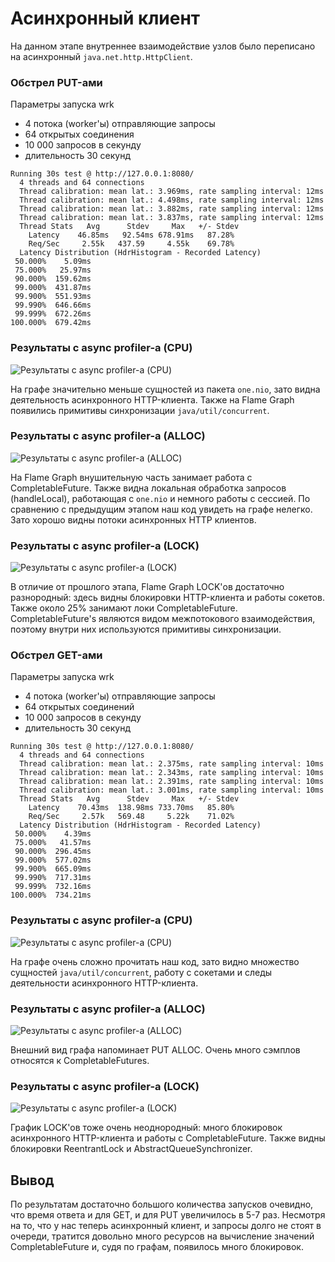 # Асинхронный клиент

На данном этапе внутреннее взаимодействие узлов было переписано на асинхронный `java.net.http.HttpClient`.

### Обстрел PUT-ами

Параметры запуска wrk
- 4 потока (worker'ы) отправляющие запросы
- 64 открытых соединения
- 10 000 запросов в секунду
- длительность 30 секунд

```text
Running 30s test @ http://127.0.0.1:8080/
  4 threads and 64 connections
  Thread calibration: mean lat.: 3.969ms, rate sampling interval: 12ms
  Thread calibration: mean lat.: 4.498ms, rate sampling interval: 12ms
  Thread calibration: mean lat.: 3.882ms, rate sampling interval: 12ms
  Thread calibration: mean lat.: 3.837ms, rate sampling interval: 12ms
  Thread Stats   Avg      Stdev     Max   +/- Stdev
    Latency    46.85ms   92.54ms 678.91ms   87.28%
    Req/Sec     2.55k   437.59     4.55k    69.78%
  Latency Distribution (HdrHistogram - Recorded Latency)
 50.000%    5.09ms
 75.000%   25.97ms
 90.000%  159.62ms
 99.000%  431.87ms
 99.900%  551.93ms
 99.990%  646.66ms
 99.999%  672.26ms
100.000%  679.42ms 
```

### Результаты с async profiler-а (CPU)
![Результаты с async profiler-а (CPU)](assets/stage_6/async_cpu_put.svg)

На графе значительно меньше сущностей из пакета `one.nio`, зато видна деятельность асинхронного HTTP-клиента. Также на Flame Graph появились примитивы синхронизации `java/util/concurrent`.

### Результаты с async profiler-а (ALLOC)
![Результаты с async profiler-а (ALLOC)](assets/stage_6/async_alloc_put.svg)

На Flame Graph внушительную часть занимает работа с CompletableFuture. Также видна локальная обработка запросов (handleLocal), работающая с `one.nio` и немного работы с сессией. По сравнению с предыдущим этапом наш код увидеть на графе нелегко. Зато хорошо видны потоки асинхронных HTTP клиентов.

### Результаты с async profiler-a (LOCK)

![Результаты с async profiler-a (LOCK)](assets/stage_6/async_lock_put.svg)

В отличие от прошлого этапа, Flame Graph LOCK'ов достаточно разнородный: здесь видны блокировки HTTP-клиента и работы сокетов. Также около 25% занимают локи CompletableFuture. CompletableFuture's являются видом межпотокового взаимодействия, поэтому внутри них используются примитивы синхронизации.

### Обстрел GET-ами

Параметры запуска wrk
- 4 потока (worker'ы) отправляющие запросы
- 64 открытых соединений
- 10 000 запросов в секунду
- длительность 30 секунд

```text
Running 30s test @ http://127.0.0.1:8080/
  4 threads and 64 connections
  Thread calibration: mean lat.: 2.375ms, rate sampling interval: 10ms
  Thread calibration: mean lat.: 2.343ms, rate sampling interval: 10ms
  Thread calibration: mean lat.: 2.391ms, rate sampling interval: 10ms
  Thread calibration: mean lat.: 3.001ms, rate sampling interval: 10ms
  Thread Stats   Avg      Stdev     Max   +/- Stdev
    Latency    70.43ms  138.98ms 733.70ms   85.80%
    Req/Sec     2.57k   569.48     5.22k    71.02%
  Latency Distribution (HdrHistogram - Recorded Latency)
 50.000%    4.39ms
 75.000%   41.57ms
 90.000%  296.45ms
 99.000%  577.02ms
 99.900%  665.09ms
 99.990%  717.31ms
 99.999%  732.16ms
100.000%  734.21ms
```

### Результаты с async profiler-а (CPU)
![Результаты с async profiler-а (CPU)](assets/stage_6/async_cpu_get.svg)

На графе очень сложно прочитать наш код, зато видно множество сущностей `java/util/concurrent`, работу с сокетами и следы деятельности асинхронного HTTP-клиента.

### Результаты с async profiler-а (ALLOC)
![Результаты с async profiler-а (ALLOC)](assets/stage_6/async_alloc_get.svg)

Внешний вид графа напоминает PUT ALLOC. Очень много сэмплов относятся к CompletableFutures.

### Результаты с async profiler-a (LOCK)

![Результаты с async profiler-a (LOCK)](assets/stage_6/async_lock_get.svg)

График LOCK'ов тоже очень неоднородный: много блокировок асинхронного HTTP-клиента и работы с CompletableFuture. Также видны блокировки ReentrantLock и AbstractQueueSynchronizer.

## Вывод

По результатам достаточно большого количества запусков очевидно, что время ответа и для GET, и для PUT увеличилось в 5-7 раз. Несмотря на то, что у нас теперь асинхронный клиент, и запросы долго не стоят в очереди, тратится довольно много ресурсов на вычисление значений CompletableFuture и, судя по графам, появилось много блокировок.